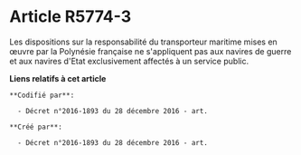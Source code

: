 # Article R5774-3

Les dispositions sur la responsabilité du transporteur maritime mises en œuvre par la Polynésie française ne s'appliquent pas
aux navires de guerre et aux navires d'Etat exclusivement affectés à un service public.

**Liens relatifs à cet article**

	**Codifié par**:

	  - Décret n°2016-1893 du 28 décembre 2016 - art.

	**Créé par**:

	  - Décret n°2016-1893 du 28 décembre 2016 - art.
